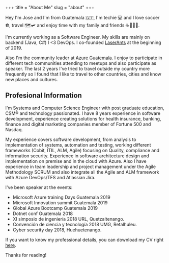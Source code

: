 +++
title = "About Me"
slug = "about"
+++

Hey I'm Jose and I'm from Guatemala 🇬🇹, I'm techie 💻 and I love soccer ⚽️, travel 🗺🛩 and enjoy time with my family and friends ☕️🍺🌮🍕. 

I'm currently working as a Software Engineer. My skills are mainly on backend (Java, C#) I <3 DevOps. I co-founded [LaserAnts](https://www.laserants.com/) at the beginning of 2019.

Also I'm the community leader at [Azure Guatemala](https://www.facebook.com/azuregt). I enjoy to participate in different tech communities attending to meetups and also participate as speaker. The last 2 years I've tried to travel outside my country more frequently so I found that I like to travel to other countries, cities and know new places and cultures.


## Profesional Information

I'm Systems and Computer Science Engineer with post graduate education, CSM® and technology passionated. I have 8 years experience in software development, experience creating solutions for health insurance, banking, finance and digital marketing companies member of Fortune 500 and Nasdaq.

My experience covers software development, from analysis to implementation of systems, automation and testing, working different frameworks (Cobit, ITIL, ALM, Agile) focusing on Quality, compliance and information security. Experience in software architecture design and implementation on premise and in the cloud with Azure. Also I have experience in team leadership and project management under the Agile Methodology SCRUM and also integrate all the Agile and ALM framework with Azure DevOps/TFS and Atlassian Jira.

I've been speaker at the events:
* Microsoft Azure training Days Guatemala 2019
* Microsoft Innovation summit Guatemala 2019
* Global Azure Bootcamp Guatemala 2019
* Dotnet conf Guatemala 2018
* XI simposio de ingeniería 2018 URL, Quetzaltenango.
* Convención de ciencia y tecnología 2018 UMG, Retalhuleu.
* Cyber security day 2018, Huehuetenango. 

If you want to know my professional details, you can download my CV right [here](https://drive.google.com/open?id=1V3Jn5K4vlhfw6J3Tg0WJ339Vd-luxyzA).

Thanks for reading!
